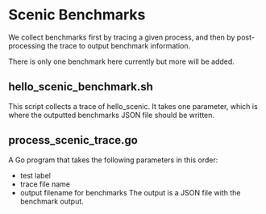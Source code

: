 # Scenic Benchmarks

We collect benchmarks first by tracing a given process, and then by post-processing
the trace to output benchmark information.

There is only one benchmark here currently but more will be added.

## hello_scenic_benchmark.sh

This script collects a trace of hello_scenic. It takes one parameter, which is
where the outputted benchmarks JSON file should be written.

## process_scenic_trace.go

A Go program that takes the following parameters in this order:
* test label
* trace file name
* output filename for benchmarks
The output is a JSON file with the benchmark output.
